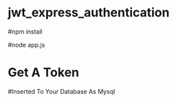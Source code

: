 # jwt_express_authentication

#npm install

#node app.js

# Get A Token

#Inserted To Your Database As Mysql
